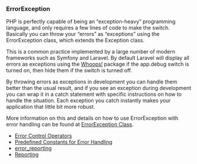 ### ErrorException

PHP is perfectly capable of being an “exception-heavy” programming language, and only requires a few lines of code to make the switch. Basically you can throw your “errors” as “exceptions” using the ErrorException class, which extends the Exception class.

This is a common practice implemented by a large number of modern frameworks such as Symfony and Laravel. By default Laravel will display all errors as exceptions using the [Whoops!](http://filp.github.io/whoops/) package if the app.debug switch is turned on, then hide them if the switch is turned off.

By throwing errors as exceptions in development you can handle them better than the usual result, and if you see an exception during development you can wrap it in a catch statement with specific instructions on how to handle the situation. Each exception you catch instantly makes your application that little bit more robust.

More information on this and details on how to use ErrorException with error handling can be found at [ErrorException Class](http://php.net/manual/es/class.errorexception.php).

* [Error Control Operators](http://php.net/manual/es/language.operators.errorcontrol.php)
* [Predefined Constants for Error Handling](http://www.php.net/manual/es/errorfunc.constants.php)
* [error\_reporting](http://www.php.net/manual/es/function.error-reporting.php)
* [Reporting](http://phpdevenezuela.github.io/#error_reporting)

